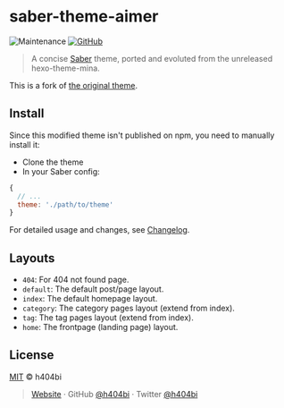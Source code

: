 # saber-theme-aimer

![Maintenance](https://img.shields.io/maintenance/no/2019.svg?style=for-the-badge)
[![GitHub](https://img.shields.io/github/license/kidonng/saber-theme-aimer.svg?style=for-the-badge)](./LICENSE)

> A concise [Saber](https://saber.land/) theme, ported and evoluted from the unreleased hexo-theme-mina.

This is a fork of [the original theme](https://github.com/h404bi/www.h404bi.com/tree/9f3305d724f7553f6e9b8874f86598be21c1e4b5/packages/saber-theme-aimer).

## Install

Since this modified theme isn't published on npm, you need to manually install it:

- Clone the theme
- In your Saber config:

```js
{
  // ...
  theme: './path/to/theme'
}
```

For detailed usage and changes, see [Changelog](./CHANGELOG.md).

## Layouts

- `404`: For 404 not found page.
- `default`: The default post/page layout.
- `index`: The default homepage layout.
- `category`: The category pages layout (extend from index).
- `tag`: The tag pages layout (extend from index).
- `home`: The frontpage (landing page) layout.

## License

[MIT](./LICENSE) © h404bi

> [Website](https://www.h404bi.com) · GitHub [@h404bi](https://github.com/h404bi) · Twitter [@h404bi](https://twitter.com/h404bi)

